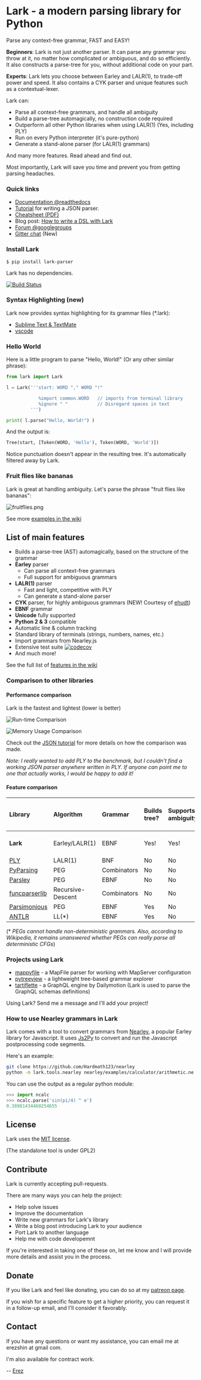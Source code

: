 # Lark - a modern parsing library for Python

Parse any context-free grammar, FAST and EASY!

**Beginners**: Lark is not just another parser. It can parse any grammar you throw at it, no matter how complicated or ambiguous, and do so efficiently. It also constructs a parse-tree for you, without additional code on your part.

**Experts**: Lark lets you choose between Earley and LALR(1), to trade-off power and speed. It also contains a CYK parser and unique features such as a contextual-lexer.

Lark can:

 - Parse all context-free grammars, and handle all ambiguity
 - Build a parse-tree automagically, no construction code required
 - Outperform all other Python libraries when using LALR(1) (Yes, including PLY)
 - Run on every Python interpreter (it's pure-python)
 - Generate a stand-alone parser (for LALR(1) grammars)

And many more features. Read ahead and find out.

Most importantly, Lark will save you time and prevent you from getting parsing headaches.

### Quick links

- [Documentation @readthedocs](https://lark-parser.readthedocs.io/)
- [Tutorial](/docs/json_tutorial.md) for writing a JSON parser.
- [Cheatsheet (PDF)](/docs/lark_cheatsheet.pdf)
- Blog post: [How to write a DSL with Lark](http://blog.erezsh.com/how-to-write-a-dsl-in-python-with-lark/)
- [Forum @googlegroups](https://groups.google.com/forum/#!forum/lark-parser)
- [Gitter chat](https://gitter.im/lark-parser/Lobby) (New)

### Install Lark

    $ pip install lark-parser

Lark has no dependencies.

[![Build Status](https://travis-ci.org/lark-parser/lark.svg?branch=master)](https://travis-ci.org/lark-parser/lark)

### Syntax Highlighting (new)

Lark now provides syntax highlighting for its grammar files (\*.lark):

- [Sublime Text & TextMate](https://github.com/lark-parser/lark_syntax)
- [vscode](https://github.com/lark-parser/vscode-lark)


### Hello World

Here is a little program to parse "Hello, World!" (Or any other similar phrase):

```python
from lark import Lark

l = Lark('''start: WORD "," WORD "!"

            %import common.WORD   // imports from terminal library
            %ignore " "           // Disregard spaces in text
         ''')

print( l.parse("Hello, World!") )
```

And the output is:

```python
Tree(start, [Token(WORD, 'Hello'), Token(WORD, 'World')])
```

Notice punctuation doesn't appear in the resulting tree. It's automatically filtered away by Lark.

### Fruit flies like bananas

Lark is great at handling ambiguity. Let's parse the phrase "fruit flies like bananas":

![fruitflies.png](examples/fruitflies.png)

See more [examples in the wiki](https://github.com/erezsh/lark/wiki/Examples)



## List of main features

 - Builds a parse-tree (AST) automagically, based on the structure of the grammar
 - **Earley** parser
    - Can parse all context-free grammars
    - Full support for ambiguous grammars
 - **LALR(1)** parser
    - Fast and light, competitive with PLY
    - Can generate a stand-alone parser
 - **CYK** parser, for highly ambiguous grammars (NEW! Courtesy of [ehudt](https://github.com/ehudt))
 - **EBNF** grammar
 - **Unicode** fully supported
 - **Python 2 & 3** compatible
 - Automatic line & column tracking
 - Standard library of terminals (strings, numbers, names, etc.)
 - Import grammars from Nearley.js
 - Extensive test suite [![codecov](https://codecov.io/gh/erezsh/lark/branch/master/graph/badge.svg)](https://codecov.io/gh/erezsh/lark)
 - And much more!

See the full list of [features in the wiki](https://github.com/erezsh/lark/wiki/Features)


### Comparison to other libraries

#### Performance comparison

Lark is the fastest and lightest (lower is better)

![Run-time Comparison](docs/comparison_runtime.png)

![Memory Usage Comparison](docs/comparison_memory.png)


Check out the [JSON tutorial](/docs/json_tutorial.md#conclusion) for more details on how the comparison was made.

*Note: I really wanted to add PLY to the benchmark, but I couldn't find a working JSON parser anywhere written in PLY. If anyone can point me to one that actually works, I would be happy to add it!*

#### Feature comparison

| Library | Algorithm | Grammar | Builds tree? | Supports ambiguity? | Can handle every CFG? | Line/Column tracking | Generates Stand-alone
|:--------|:----------|:----|:--------|:------------|:------------|:----------|:----------
| **Lark** | Earley/LALR(1) | EBNF | Yes! | Yes! | Yes! | Yes! | Yes! (LALR only) |
| [PLY](http://www.dabeaz.com/ply/) | LALR(1) | BNF | No | No | No | No | No |
| [PyParsing](http://pyparsing.wikispaces.com/) | PEG | Combinators | No | No | No\* | No | No |
| [Parsley](https://pypi.python.org/pypi/Parsley) | PEG | EBNF | No | No | No\* | No | No |
| [funcparserlib](https://github.com/vlasovskikh/funcparserlib) | Recursive-Descent | Combinators | No | No | No | No | No |
| [Parsimonious](https://github.com/erikrose/parsimonious) | PEG | EBNF | Yes | No | No\* | No | No |
| [ANTLR](https://github.com/antlr/antlr4) | LL(*) | EBNF | Yes | No | Yes? | Yes | No |


(\* *PEGs cannot handle non-deterministic grammars. Also, according to Wikipedia, it remains unanswered whether PEGs can really parse all deterministic CFGs*)


### Projects using Lark

 - [mappyfile](https://github.com/geographika/mappyfile) - a MapFile parser for working with MapServer configuration
 - [pytreeview](https://gitlab.com/parmenti/pytreeview) - a lightweight tree-based grammar explorer
 - [tartiflette](https://github.com/dailymotion/tartiflette) - a GraphQL engine by Dailymotion (Lark is used to parse the GraphQL schemas definitions)

Using Lark? Send me a message and I'll add your project!

### How to use Nearley grammars in Lark

Lark comes with a tool to convert grammars from [Nearley](https://github.com/Hardmath123/nearley), a popular Earley library for Javascript. It uses [Js2Py](https://github.com/PiotrDabkowski/Js2Py) to convert and run the Javascript postprocessing code segments.

Here's an example:
```bash
git clone https://github.com/Hardmath123/nearley
python -m lark.tools.nearley nearley/examples/calculator/arithmetic.ne main nearley > ncalc.py
```

You can use the output as a regular python module:

```python
>>> import ncalc
>>> ncalc.parse('sin(pi/4) ^ e')
0.38981434460254655
```


## License

Lark uses the [MIT license](LICENSE).

(The standalone tool is under GPL2)

## Contribute

Lark is currently accepting pull-requests.

There are many ways you can help the project:

* Help solve issues
* Improve the documentation
* Write new grammars for Lark's library
* Write a blog post introducing Lark to your audience
* Port Lark to another language
* Help me with code developemnt

If you're interested in taking one of these on, let me know and I will provide more details and assist you in the process.

## Donate

If you like Lark and feel like donating, you can do so at my [patreon page](https://www.patreon.com/erezsh).

If you wish for a specific feature to get a higher priority, you can request it in a follow-up email, and I'll consider it favorably.

## Contact

If you have any questions or want my assistance, you can email me at erezshin at gmail com.

I'm also available for contract work.

 -- [Erez](https://github.com/erezsh)
